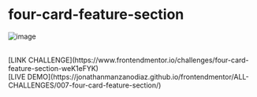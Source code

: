 # four-card-feature-section
![image](https://github.com/JonathanManzanoDiaz/four-card-feature-section/assets/43423216/ad83ecee-2a3c-4777-baf7-5a4e740679f6)

<br>
[LINK CHALLENGE](https://www.frontendmentor.io/challenges/four-card-feature-section-weK1eFYK)
<br>
[LIVE DEMO](https://jonathanmanzanodiaz.github.io/frontendmentor/ALL-CHALLENGES/007-four-card-feature-section/)
